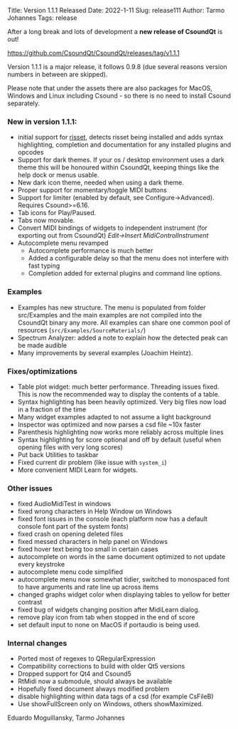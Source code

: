 Title: Version 1.1.1 Released
Date: 2022-1-11
Slug: release111
Author: Tarmo Johannes
Tags: release


After a long break and lots of development a **new release of CsoundQt** is out!

<https://github.com/CsoundQt/CsoundQt/releases/tag/v1.1.1>

Version 1.1.1 is a major release, it follows 0.9.8 (due several reasons version numbers in between are skipped).

Please note that under the assets there are also packages for MacOS, Windows and Linux including Csound - so there is no need to install Csound separately.


### New in version 1.1.1:

* initial support for [risset](https://github.com/csound-plugins/risset), detects risset being installed and adds syntax highlighting, completion and documentation for any installed plugins and opcodes
* Support for dark themes. If your os / desktop environment uses a dark theme this will be honoured within CsoundQt, keeping things like the help dock or menus usable.
* New dark icon theme, needed when using a dark theme. 
* Proper support for momentary/toggle MIDI buttons
* Support for limiter (enabled by default, see Configure->Advanced). Requires Csound>=6.16.
* Tab icons for Play/Paused.
* Tabs now movable.
* Convert MIDI bindings of widgets to independent instrument (for exporting out from CsoundQt)  *Edit->Insert MidiControlInstrument*
* Autocomplete menu revamped 
    * Autocomplete performance is much better
    * Added a configurable delay so that the menu does not interfere with fast typing  
    * Completion added for external plugins and command line options. 
    

### Examples

* Examples has new structure. The  menu is populated from folder src/Examples and the main examples are not compiled into the CsoundQt binary any more. All examples can share one common pool of resources (`src/Examples/SourceMaterials/`)
* Spectrum Analyzer: added a note to explain how the detected peak can be made audible
* Many improvements by several examples (Joachim Heintz).


### Fixes/optimizations

*  Table plot widget: much better performance. Threading issues fixed. This is now the recommended way to display the contents of a table.
* Syntax highlighting has been heavily optimized. Very big files now load in a fraction of the time
* Many widget examples adapted to not assume a light background
* Inspector was optimized and now parses a csd file ~10x faster
* Parenthesis highlighting now works more reliably across multiple lines
* Syntax highlighting for score optional and off by default (useful when opening files with very long scores)
* Put back Utilities to taskbar
* Fixed current dir problem (like issue with `system_i`)
* More convenient MIDI Learn for widgets.



### Other issues

* fixed AudioMidiTest in windows
* fixed wrong characters in Help Window on Windows
* fixed font issues in the console (each platform now has a default console font part of the system fonts)
* fixed crash on opening deleted files
* fixed messed characters in help panel on Windows 
* fixed hover text being too small in certain cases
* autocomplete on words in the same document optimized to not update every keystroke
* autocomplete menu code simplified
* autocomplete menu now somewhat tidier, switched to monospaced font to have arguments and rate line up across items
* changed graphs widget color when displaying tables to yellow for better contrast
* fixed bug of widgets changing position after MidiLearn dialog.
* remove play icon from tab when stopped in the end of score
* set default input to none on MacOS if portaudio is being used.

### Internal changes

* Ported most of regexes to QRegularExpression
* Compatibility corrections to build with older Qt5 versions
* Dropped support for Qt4 and Csound5
* RtMidi now a submodule, should always be available
* Hopefully fixed document always modified problem
* disable highlighting within data tags of a csd (for example CsFileB)
* Use showFullScreen only on Windows, others showMaximized.


Eduardo Moguillansky, Tarmo Johannes

